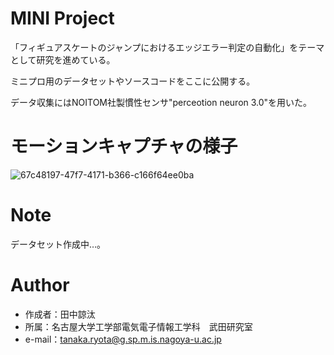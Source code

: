 # MINI Project

「フィギュアスケートのジャンプにおけるエッジエラー判定の自動化」をテーマとして研究を進めている。

ミニプロ用のデータセットやソースコードをここに公開する。

データ収集にはNOITOM社製慣性センサ"perceotion neuron 3.0"を用いた。

# モーションキャプチャの様子

![67c48197-47f7-4171-b366-c166f64ee0ba](https://user-images.githubusercontent.com/102862947/188489734-987cae8c-3a9c-4610-b219-0fd4ad2da1a7.gif)

# Note

データセット作成中…。

# Author

* 作成者：田中諒汰
* 所属：名古屋大学工学部電気電子情報工学科　武田研究室
* e-mail：tanaka.ryota@g.sp.m.is.nagoya-u.ac.jp
